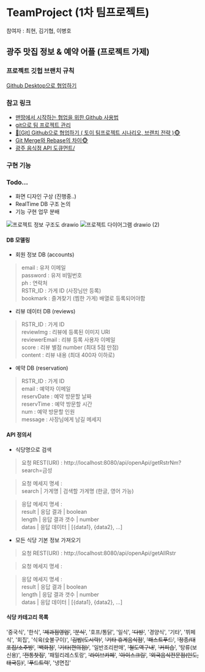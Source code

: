 # TeamProject (1차 팀프로젝트)
참여자 : 최현, 김기협, 이병호

## 광주 맛집 정보 & 예약 어플 (프로젝트 가제)

### 프로젝트 깃헙 브랜치 규칙
<a href="https://velog.io/@c-on/Github-Desktop%EC%9C%BC%EB%A1%9C-%ED%98%91%EC%97%85%ED%95%98%EA%B8%B0">Github Desktop으로 협업하기</a>

### 참고 링크
- <a href="https://dhgu-dev.medium.com/%EB%A7%A8%EB%95%85%EC%97%90%EC%84%9C-%EC%8B%9C%EC%9E%91%ED%95%98%EB%8A%94-%ED%98%91%EC%97%85%EC%9D%84-%EC%9C%84%ED%95%9C-github-%EC%82%AC%EC%9A%A9%EB%B2%95-46f64418cf81">맨땅에서 시작하는 협업을 위한 Github 사용법</a>
- <a href="https://myvelop.tistory.com/114?category=917184">git으로 팀 프로젝트 관리</a>
- <a href="https://victorydntmd.tistory.com/91">🙈[Git] Github으로 협업하기 ( 토이 팀프로젝트 시나리오, 브랜치 전략 )🐵</a>
- <a href="https://firework-ham.tistory.com/12">Git Merge와 Rebase의 차이🐵</a>
- <a href="https://gwangju.openapi.redtable.global/">광주 음식점 API 도큐먼트/</a>

### 구현 기능

### Todo...
- 화면 디자인 구상 (진행중..)
- RealTime DB 구조 논의
- 기능 구현 업무 분배

![프로젝트 정보 구조도 drawio](https://user-images.githubusercontent.com/107905043/193990580-615fd70b-2c67-4708-8601-a451d96a3f1b.png)
![프로젝트 다이어그램 drawio (2)](https://user-images.githubusercontent.com/107905043/193990586-65fe9aaf-1d20-4549-9ad0-0862cd55d479.png)


#### DB 모델링
- 회원 정보 DB (accounts)
> email : 유저 이메일\
> password : 유저 비밀번호\
> ph : 연락처\
> RSTR_ID : 가게 ID (사장님만 등록)\
> bookmark : 즐겨찾기 (찜한 가게) 배열로 등록되어야함

- 리뷰 데이터 DB (reviews)
> RSTR_ID : 가게 ID\
> reviewImg : 리뷰에 등록된 이미지 URI\
> reviewerEmail : 리뷰 등록 사용자 이메일\
> score : 리뷰 별점 number (최대 5점 만점)\
> content : 리뷰 내용 (최대 400자 이하로)

- 예약 DB (reservation)
> RSTR_ID : 가게 ID\
> email : 예약자 이메일\
> reservDate : 예약 방문할 날짜\
> reservTime : 예약 방문할 시간\
> num : 예약 방문할 인원\
> message : 사장님에게 남길 메세지

#### API 정의서
- 식당명으로 검색
> 요청 REST(URI) : http://localhost:8080/api/openApi/getRstrNm?search=금성

> 요청 메세지 명세 : \
> search | 가게명 | 검색할 가게명 (한글, 영어 가능)

> 응답 메세지 명세 : \
> result | 응답 결과 | boolean\
> length | 응답 결과 갯수 | number\
> datas | 응답 데이터 | [{data1}, {data2}, ...]

- 모든 식당 기본 정보 가져오기
> 요청 REST(URI) : http://localhost:8080/api/openApi/getAllRstr

> 요청 메세지 명세 : 

> 응답 메세지 명세 : \
> result | 응답 결과 | boolean\
> length | 응답 결과 갯수 | number\
> datas | 응답 데이터 | [{data1}, {data2}, ...]



#### 식당 카테고리 목록
  '중국식',
  '한식',
  ~~'제과점영업'~~,
  ~~'분식'~~,
  '호프/통닭',
  '일식',
  ~~'다방'~~,
  '경양식',
  '기타',
  '뷔페식',
  '회집',
  '식육(숯불구이)',
  ~~'김밥(도시락)'~~,
  ~~'기타 휴게음식점'~~,
  ~~'패스트푸드'~~,
  ~~'정종/대포집/소주방'~~,
  ~~'백화점'~~,
  ~~'기타(편의점)'~~,
  '일반조리판매',
  ~~'철도역구내'~~,
  ~~'커피숍'~~,
  '탕류(보신용)',
  ~~'전통찻집'~~,
  '패밀리레스토랑',
  ~~'라이브카페'~~,
  ~~'아이스크림'~~,
  ~~'외국음식전문점(인도,태국등)'~~,
  ~~'푸드트럭'~~,
  '냉면집'
  
